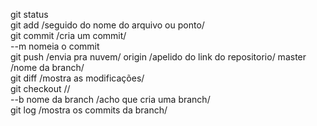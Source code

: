 git status  
git add /seguido do nome do arquivo ou ponto/  
git commit /cria um commit/  
	--m nomeia o commit  
git push /envia pra nuvem/ origin /apelido do link do repositorio/ master /nome da branch/  
git diff /mostra as modificações/  
git checkout //  
	--b nome da branch /acho que cria uma branch/  
git log /mostra os commits da branch/  
